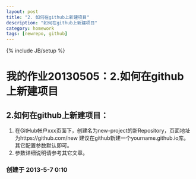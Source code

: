 ```yaml
---
layout: post
title: "2. 如何在github上新建项目"
description: "如何在github上新建项目"
category: homework
tags: [newrepo, github]
---
```

{% include JB/setup %}

# 我的作业20130505：2.如何在github上新建项目
## 2.如何在github上新建项目：
1. 在GitHub帐户xxx页面下，创建名为new-project的新Repository，页面地址为https://github.com/new
建议在github新建一个yourname.github.io库。其它配置参数默认即可。
2. 参数详细说明请参考其它文章。

### 创建于 2013-5-7 0:10